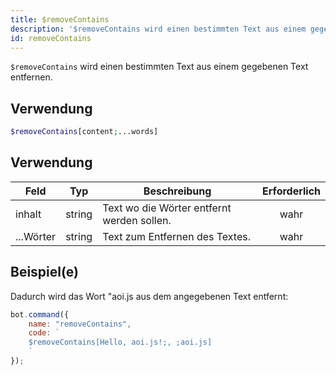 ```yaml
---
title: $removeContains
description: '$removeContains wird einen bestimmten Text aus einem gegebenen Text entfernen.'
id: removeContains
---
```


`$removeContains` wird einen bestimmten Text aus einem gegebenen Text entfernen.

## Verwendung

```php
$removeContains[content;...words]
```

## Verwendung

| Feld      | Typ    | Beschreibung                               | Erforderlich |
| --------- | ------ | ------------------------------------------ |:------------:|
| inhalt    | string | Text wo die Wörter entfernt werden sollen. |     wahr     |
| ...Wörter | string | Text zum Entfernen des Textes.             |     wahr     |

## Beispiel(e)

Dadurch wird das Wort "aoi.js aus dem angegebenen Text entfernt:

```javascript
bot.command({
    name: "removeContains",
    code: `
    $removeContains[Hello, aoi.js!;, ;aoi.js]
    `
});
```